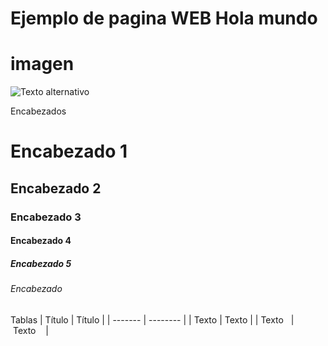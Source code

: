 # Ejemplo de pagina  WEB Hola mundo

# imagen 
![Texto alternativo](https://upload.wikimedia.org/wikipedia/commons/thumb/4/47/Aquiles_Alvarez_Henriques.jpg/1200px-Aquiles_Alvarez_Henriques.jpg)

Encabezados 
# Encabezado 1
## Encabezado 2
### Encabezado 3
#### Encabezado 4
##### Encabezado 5
###### Encabezado 

Tablas 
| Título  | Título   |
| ------- | -------- |
| Texto   | Texto    |
| Texto   | Texto    |

